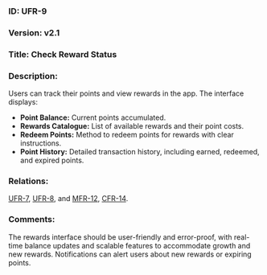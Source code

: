 ### ID: UFR-9 

### Version: v2.1
 
### Title: Check Reward Status 
  
### Description: 
Users can track their points and view rewards in the app. The interface displays:

* **Point Balance:** Current points accumulated.
* **Rewards Catalogue:** List of available rewards and their point costs.
* **Redeem Points:** Method to redeem points for rewards with clear instructions.
* **Point History:** Detailed transaction history, including earned, redeemed, and expired points.

### Relations:
[UFR-7](https://github.com/carmensat/RECIPE-ROULETTE/blob/main/REQUIREMENTS/UFR-7.md),
[UFR-8](https://github.com/carmensat/RECIPE-ROULETTE/blob/main/REQUIREMENTS/UFR-8.md), and
[MFR-12](https://github.com/carmensat/RECIPE-ROULETTE/blob/main/REQUIREMENTS/MFR-12.md),
[CFR-14](https://github.com/carmensat/RECIPE-ROULETTE/blob/main/REQUIREMENTS/CFR-14.md).

### Comments:
The rewards interface should be user-friendly and error-proof, with real-time balance updates and scalable features to accommodate growth and new rewards. Notifications can alert users about new rewards or expiring points.
